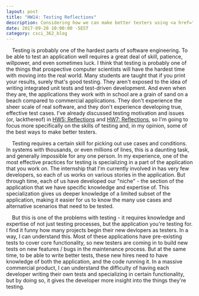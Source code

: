 ```yaml
---
layout: post
title: "HW14: Testing Reflections"
description: Considering how we can make better testers using <a href="http://stono.cs.cofc.edu/~bowring/classes/csci%20362/docs/software.testing.introduction.pdf" target="_blank"><em>Software Testing Techniques</em></a>.
date: 2017-09-28 10:00:00 -5EST
category: csci_362_blog
---
```


&nbsp;&nbsp;&nbsp;&nbsp;Testing is probably one of the hardest parts of software engineering. To be able to test an application well requires a great deal of skill, patience, willpower, and even sometimes luck. I think that testing is probably one of the things that prospective computer scientists will have the hardest time with moving into the real world. Many students are taught that if you print your results, surely that's good testing. They aren't exposed to the idea of writing integrated unit tests and test-driven development. And even when they are, the applications they work with in school are a grain of sand on a beach compared to commercial applications. They don't experience the sheer scale of real software, and they don't experience developing true, effective test cases. I've already discussed testing motivation and issues (or, lackthereof) in <a href="{% post_url 2017-09-04-hw5 %}" target="_blank">HW5: Reflections</a> and <a href="{% post_url 2017-09-07-hw7 %}" target="_blank">HW7: Reflections</a>, so I'm going to focus more specifically on the skills of testing and, in my opinion, some of the best ways to make better testers.

&nbsp;&nbsp;&nbsp;&nbsp;Testing requires a certain skill for picking out use cases and conditions. In systems with thousands, or even millions of lines, this is a daunting task, and generally impossible for any one person. In my experience, one of the most effective practices for testing is specializing in a part of the application that you work on. The internship that I'm currently involved in has very few developers, so each of us works on various stories in the application. But through time, each of us have developed our "niche" - the section of the application that we have specific knowledge and expertise of. This specialization gives us deeper knowledge of a limited subset of the application, making it easier for us to know the many use cases and alternative scenarios that need to be tested.

&nbsp;&nbsp;&nbsp;&nbsp;But this is one of the problems with testing - it requires knowledge and expertise of not just testing processes, but the application you're testing for. I find it funny how many projects begin their new devlopers as testers. In a way, I can understand this. Most of these applications have pre-existing tests to cover core functionality, so new testers are coming in to build new tests on new features / bugs in the maintenance process. But at the same time, to be able to write better tests, these new hires need to have knowledge of both the application, and the code running it. In a massive commercial product, I can understand the difficulty of having each developer writing their own tests and specializing in certain functionality, but by doing so, it gives the developer more insight into the things they're testing.
